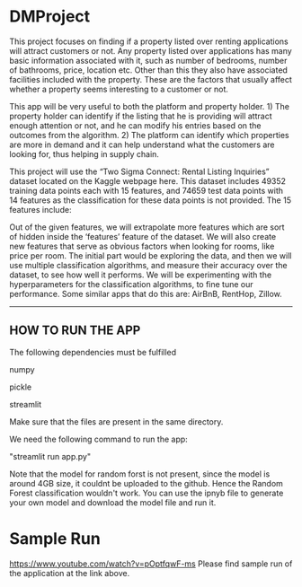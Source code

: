# DMProject
This project focuses on finding if a property listed over renting applications will attract customers or not. Any property listed over applications has many basic information associated with it, such as number of bedrooms, number of bathrooms, price, location etc. Other than this they also have associated facilities included with the property. These are the factors that usually affect whether a property seems interesting to a customer or not. 

This app will be very useful to both the platform and property holder. 1) The property holder can identify if the listing that he is providing will attract enough attention or not, and he can modify his entries based on the outcomes from the algorithm. 2) The platform can identify which properties are more in demand and it can help understand what the customers are looking for, thus helping in supply chain.

This project will use the “Two Sigma Connect: Rental Listing Inquiries” dataset located on the Kaggle webpage here. This dataset includes 49352 training data points each with 15 features, and 74659 test data points with 14 features as the classification for these data points is not provided. The 15 features include: 

Out of the given features, we will extrapolate more features which are sort of hidden inside the ‘features’ feature of the dataset. We will also create new features that serve as obvious factors when looking for rooms, like price per room. 
The initial part would be exploring the data, and then we will use multiple classification algorithms, and measure their accuracy over the dataset, to see how well it performs. We will be experimenting with the hyperparameters for the classification algorithms, to fine tune our performance.
Some similar apps that do this are: AirBnB, RentHop, Zillow.


-----
HOW TO RUN THE APP
----
The following dependencies must be fulfilled

numpy

pickle

streamlit

Make sure that the files are present in the same directory.

We need the following command to run the app:

"streamlit run app.py"

Note that the model for random forst is not present, since the model is around 4GB size, it couldnt be uploaded to the github. Hence the Random Forest classification wouldn't work. You can use the ipnyb file to generate your own model and download the model file and run it.

# Sample Run
https://www.youtube.com/watch?v=pOptfqwF-ms
Please find sample run of the application at the link above.
